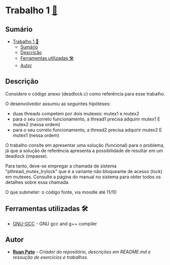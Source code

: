 # Trabalho 1 [:link:](https://github.com/ruanpato/sistemasOperacionais/tree/master/trabalhos/1) #

## Sumário ##

- [Trabalho 1 :link:](#trabalho-1-link)
  - [Sumário](#sumário)
  - [Descrição](#descrição)
  - [Ferramentas utilizadas 🛠️](#ferramentas-utilizadas-️)
  - [Autor](#autor)

## Descrição ##

Considere o código anexo (deadlock.c) como referência para esse trabalho.

O desenvolvedor assumiu as seguintes hipóteses:

- duas threads competem por dois mutexes: mutex1 e mutex2
- para o seu correto funcionamento, a thread1 precisa adquirir mutex1 E mutex2 (nessa ordem)
- para o seu correto funcionamento, a thread2 precisa adquirir mutex2 E mutex1 (nessa ordem)

O trabalho consite em apresentar uma solução (funcional) para o problema, já que a solução de referência apresenta a possibilidade de resultar em um deadlock (impasse).

Para tanto, deve-se empregar a chamada de sistema "pthread_mutex_trylock" que é a variante não bloqueante de acesso (lock) em mutexes. Consulte a página do manual no sistema para obter todos os detalhes sobre essa chamada.

O que submeter: o código fonte, via moodle até 11/10

## Ferramentas utilizadas 🛠️ ##

- [GNU-GCC](https://gcc.gnu.org/) - GNU gcc and g++ compiler

## Autor ##

- **[Ruan Pato](https://github.com/ruanpato)** - *Criador do repositório, descrições em README.md e resoução de exercícios e trabalhos*.
